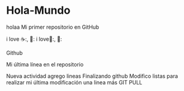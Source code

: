 # Hola-Mundo
holaa
Mi  primer repositorio en GitHub

i love ☕:, 🍕:
i love🍦:, 🍔: 

Github


Mi última línea en el repositorio 

Nueva actividad
agrego lineas
Finalizando github 
Modifico listas
para realizar mi última modificación 
una linea más 
GIT PULL




